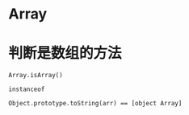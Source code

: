# Array

# 判断是数组的方法

```
Array.isArray()

instanceof

Object.prototype.toString(arr) == [object Array]
```